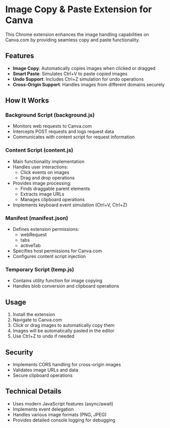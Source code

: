 # Image Copy & Paste Extension for Canva

This Chrome extension enhances the image handling capabilities on Canva.com by providing seamless copy and paste functionality.

## Features

- **Image Copy**: Automatically copies images when clicked or dragged
- **Smart Paste**: Simulates Ctrl+V to paste copied images
- **Undo Support**: Includes Ctrl+Z simulation for undo operations
- **Cross-Origin Support**: Handles images from different domains securely

## How It Works

### Background Script (background.js)
- Monitors web requests to Canva.com
- Intercepts POST requests and logs request data
- Communicates with content script for request information

### Content Script (content.js)
- Main functionality implementation
- Handles user interactions:
  - Click events on images
  - Drag and drop operations
- Provides image processing:
  - Finds draggable parent elements
  - Extracts image URLs
  - Manages clipboard operations
- Implements keyboard event simulation (Ctrl+V, Ctrl+Z)

### Manifest (manifest.json)
- Defines extension permissions:
  - webRequest
  - tabs
  - activeTab
- Specifies host permissions for Canva.com
- Configures content script injection

### Temporary Script (temp.js)
- Contains utility function for image copying
- Handles blob conversion and clipboard operations

## Usage

1. Install the extension
2. Navigate to Canva.com
3. Click or drag images to automatically copy them
4. Images will be automatically pasted in the editor
5. Use Ctrl+Z to undo if needed

## Security

- Implements CORS handling for cross-origin images
- Validates image URLs and data
- Secure clipboard operations

## Technical Details

- Uses modern JavaScript features (async/await)
- Implements event delegation
- Handles various image formats (PNG, JPEG)
- Provides detailed console logging for debugging

